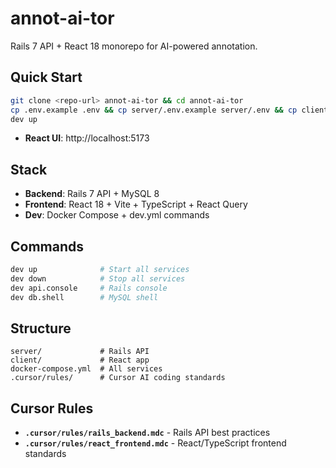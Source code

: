 # annot-ai-tor

Rails 7 API + React 18 monorepo for AI-powered annotation.

## Quick Start

```bash
git clone <repo-url> annot-ai-tor && cd annot-ai-tor
cp .env.example .env && cp server/.env.example server/.env && cp client/.env.example client/.env.local
dev up
```

- **React UI**: http://localhost:5173

## Stack

- **Backend**: Rails 7 API + MySQL 8
- **Frontend**: React 18 + Vite + TypeScript + React Query
- **Dev**: Docker Compose + dev.yml commands

## Commands

```bash
dev up              # Start all services
dev down            # Stop all services
dev api.console     # Rails console
dev db.shell        # MySQL shell
```

## Structure

```
server/             # Rails API
client/             # React app
docker-compose.yml  # All services
.cursor/rules/      # Cursor AI coding standards
```

## Cursor Rules

- **`.cursor/rules/rails_backend.mdc`** - Rails API best practices
- **`.cursor/rules/react_frontend.mdc`** - React/TypeScript frontend standards